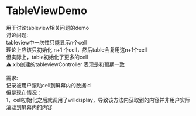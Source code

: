 # TableViewDemo 
用于讨论tableview相关问题的demo</br>
讨论问题:</br>
tableview中一次性只能显示n个cell</br>
理论上应该只初始化 n+1 个cell，然后table会复用这n+1个cell</br>
但实际上，table初始化了更多的cell</br>
⚠️:xib创建的tableviewController 表现是和预期一致</br>
</br>
需求:</br>
记录被用户滚动cell到屏幕内的数据id</br>
但是现在情况：</br>
1、cell初始化之后就调用了willdisplay，导致该方法内获取到的内容并非用户实际滚动到屏幕内的内容
